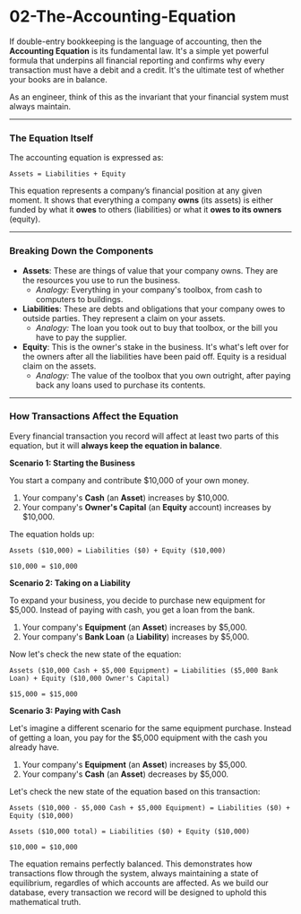 # 02-The-Accounting-Equation

If double-entry bookkeeping is the language of accounting, then the **Accounting Equation** is its fundamental law. It's a simple yet powerful formula that underpins all financial reporting and confirms why every transaction must have a debit and a credit. It's the ultimate test of whether your books are in balance.

As an engineer, think of this as the invariant that your financial system must always maintain.

---

### The Equation Itself

The accounting equation is expressed as:

`Assets = Liabilities + Equity`

This equation represents a company’s financial position at any given moment. It shows that everything a company **owns** (its assets) is either funded by what it **owes** to others (liabilities) or what it **owes to its owners** (equity).

---

### Breaking Down the Components

* **Assets**: These are things of value that your company owns. They are the resources you use to run the business.
    * *Analogy:* Everything in your company's toolbox, from cash to computers to buildings.
* **Liabilities**: These are debts and obligations that your company owes to outside parties. They represent a claim on your assets.
    * *Analogy:* The loan you took out to buy that toolbox, or the bill you have to pay the supplier.
* **Equity**: This is the owner's stake in the business. It's what's left over for the owners after all the liabilities have been paid off. Equity is a residual claim on the assets.
    * *Analogy:* The value of the toolbox that you own outright, after paying back any loans used to purchase its contents.

---

### How Transactions Affect the Equation

Every financial transaction you record will affect at least two parts of this equation, but it will **always keep the equation in balance**.

**Scenario 1: Starting the Business**

You start a company and contribute $10,000 of your own money.

1.  Your company's **Cash** (an **Asset**) increases by $10,000.
2.  Your company's **Owner's Capital** (an **Equity** account) increases by $10,000.

The equation holds up:

`Assets ($10,000) = Liabilities ($0) + Equity ($10,000)`

`$10,000 = $10,000`

**Scenario 2: Taking on a Liability**

To expand your business, you decide to purchase new equipment for $5,000. Instead of paying with cash, you get a loan from the bank.

1.  Your company's **Equipment** (an **Asset**) increases by $5,000.
2.  Your company's **Bank Loan** (a **Liability**) increases by $5,000.

Now let's check the new state of the equation:

`Assets ($10,000 Cash + $5,000 Equipment) = Liabilities ($5,000 Bank Loan) + Equity ($10,000 Owner's Capital)`

`$15,000 = $15,000`

**Scenario 3: Paying with Cash**

Let's imagine a different scenario for the same equipment purchase. Instead of getting a loan, you pay for the $5,000 equipment with the cash you already have.

1.  Your company's **Equipment** (an **Asset**) increases by $5,000.
2.  Your company's **Cash** (an **Asset**) decreases by $5,000.

Let's check the new state of the equation based on this transaction:

`Assets ($10,000 - $5,000 Cash + $5,000 Equipment) = Liabilities ($0) + Equity ($10,000)`

`Assets ($10,000 total) = Liabilities ($0) + Equity ($10,000)`

`$10,000 = $10,000`

The equation remains perfectly balanced. This demonstrates how transactions flow through the system, always maintaining a state of equilibrium, regardles of which accounts are affected. As we build our database, every transaction we record will be designed to uphold this mathematical truth.